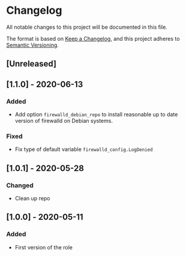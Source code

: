 # Changelog
All notable changes to this project will be documented in this file.

The format is based on [Keep a Changelog](https://keepachangelog.com/en/1.0.0/),
and this project adheres to [Semantic Versioning](https://semver.org/spec/v2.0.0.html).

## [Unreleased]

## [1.1.0] - 2020-06-13
### Added
- Add option `firewalld_debian_repo` to install reasonable up to date version of firewalld on Debian systems.

### Fixed
- Fix type of default variable `firewalld_config.LogDenied`

## [1.0.1] - 2020-05-28
### Changed
- Clean up repo

## [1.0.0] - 2020-05-11
### Added
- First version of the role
